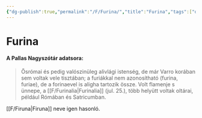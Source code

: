 ```yaml
---
{"dg-publish":true,"permalink":"/F/Furina/","title":"Furina","tags":["dg_uploaded"],"created":"2023-10-26T06:23","updated":"2023-11-02T04:31"}
---
```



# Furina

#### A Pallas Nagyszótár adatsora:

> Ősrómai és pedig valószinüleg alivlági istenség, de már Varro korában sem voltak vele tisztában; a furiákkal nem azonosítható (furina, furiae), de a forinaevel is aligha tartozik össze. Volt flamenje s ünnepe, a [[F/Furinalia\|Furinalia]] (jul. 25.), több helyütt voltak oltárai, például Rómában és Satricumban.  

[[F/Firuna\|Firuna]] neve igen hasonló.  